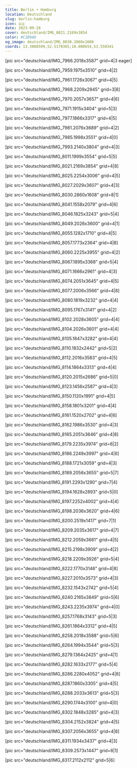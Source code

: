 ```yaml
---
title: Berlin • Hamburg
location: Deutschland
slug: berlin-hamburg
icon: 🇩🇪
date: 2023-09-28
cover: deutschland/IMG_8021.2169x3854
color: #C2B9AD
og_image: deutschland/IMG_8030.2860x1608
coords: 13.3888599,52.5170365;10.000654,53.550341
---
```


[pic src="deutschland/IMG_7966.2018x3587" grid=4|3 eager]

[pic src="deutschland/IMG_7959.1975x3510" grid=4|2]

[pic src="deutschland/IMG_7961.1726x3067" grid=4|5]

[pic src="deutschland/IMG_7968.2209x2945" grid=3|8]

[pic src="deutschland/IMG_7970.2057x3657" grid=4|6]

[pic src="deutschland/IMG_7971.1915x3404" grid=5|3]

[pic src="deutschland/IMG_7977.1866x3317" grid=4|5]

[pic src="deutschland/IMG_7981.2076x3689" grid=4|2]

[pic src="deutschland/IMG_7985.1998x3551" grid=4|0]

[pic src="deutschland/IMG_7993.2140x3804" grid=4|3]

[pic src="deutschland/IMG_8011.1999x3554" grid=5|5]

[pic src="deutschland/IMG_8021.2169x3854" grid=4|8]

[pic src="deutschland/IMG_8025.2254x3006" grid=4|5]

[pic src="deutschland/IMG_8027.2029x3607" grid=4|3]

[pic src="deutschland/IMG_8030.2860x1608" grid=8|1]

[pic src="deutschland/IMG_8041.1558x2079" grid=4|6]

[pic src="deutschland/IMG_8046.1825x3243" grid=5|4]

[pic src="deutschland/IMG_8049.2026x3600" grid=4|1]

[pic src="deutschland/IMG_8055.1282x1710" grid=4|5]

[pic src="deutschland/IMG_8057.1773x2364" grid=4|8]

[pic src="deutschland/IMG_8060.2225x3955" grid=4|2]

[pic src="deutschland/IMG_8067.1895x3368" grid=5|4]

[pic src="deutschland/IMG_8071.1666x2961" grid=4|3]

[pic src="deutschland/IMG_8074.2051x3645" grid=4|5]

[pic src="deutschland/IMG_8077.2006x3566" grid=4|8]

[pic src="deutschland/IMG_8080.1819x3232" grid=4|4]

[pic src="deutschland/IMG_8095.1767x3141" grid=4|2]

[pic src="deutschland/IMG_8102.2028x3605" grid=4|4]

[pic src="deutschland/IMG_8104.2026x3601" grid=4|4]

[pic src="deutschland/IMG_8105.1847x3282" grid=4|4]

[pic src="deutschland/IMG_8110.1832x2442" grid=5|2]

[pic src="deutschland/IMG_8112.2016x3583" grid=4|5]

[pic src="deutschland/IMG_8114.1864x3313" grid=4|4]

[pic src="deutschland/IMG_8120.2015x2686" grid=5|0]

[pic src="deutschland/IMG_8123.1456x2587" grid=4|3]

[pic src="deutschland/IMG_8150.1120x1991" grid=4|5]

[pic src="deutschland/IMG_8158.1801x3201" grid=4|4]

[pic src="deutschland/IMG_8161.1520x2702" grid=4|6]

[pic src="deutschland/IMG_8162.1986x3530" grid=4|3]

[pic src="deutschland/IMG_8165.2051x3646" grid=4|8]

[pic src="deutschland/IMG_8179.2235x3974" grid=6|2]

[pic src="deutschland/IMG_8186.2249x3997" grid=4|6]

[pic src="deutschland/IMG_8188.1721x3059" grid=4|3]

[pic src="deutschland/IMG_8189.2056x3655" grid=5|7]

[pic src="deutschland/IMG_8191.2293x1290" grid=7|4]

[pic src="deutschland/IMG_8194.1628x2893" grid=5|0]

[pic src="deutschland/IMG_8197.2252x4002" grid=4|4]

[pic src="deutschland/IMG_8198.2036x3620" grid=4|6]

[pic src="deutschland/IMG_8200.2519x1417" grid=7|1]

[pic src="deutschland/IMG_8209.2035x3617" grid=4|7]

[pic src="deutschland/IMG_8212.2059x3661" grid=4|5]

[pic src="deutschland/IMG_8215.2198x3909" grid=4|2]

[pic src="deutschland/IMG_8218.2209x3926" grid=5|4]

[pic src="deutschland/IMG_8222.1770x3146" grid=4|8]

[pic src="deutschland/IMG_8227.2010x3573" grid=4|3]

[pic src="deutschland/IMG_8232.1543x2742" grid=5|4]

[pic src="deutschland/IMG_8240.2165x3849" grid=5|6]

[pic src="deutschland/IMG_8243.2235x3974" grid=4|0]

[pic src="deutschland/IMG_8257.1768x3143" grid=5|3]

[pic src="deutschland/IMG_8261.1864x3312" grid=4|5]

[pic src="deutschland/IMG_8258.2018x3588" grid=5|6]

[pic src="deutschland/IMG_8264.1994x3544" grid=5|3]

[pic src="deutschland/IMG_8279.1364x2425" grid=4|1]

[pic src="deutschland/IMG_8282.1633x2177" grid=5|4]

[pic src="deutschland/IMG_8286.2280x4052" grid=4|8]

[pic src="deutschland/IMG_8287.1860x3305" grid=4|5]

[pic src="deutschland/IMG_8288.2033x3613" grid=5|3]

[pic src="deutschland/IMG_8290.1744x3100" grid=4|0]

[pic src="deutschland/IMG_8302.1848x3285" grid=4|3]

[pic src="deutschland/IMG_8304.2152x3824" grid=4|5]

[pic src="deutschland/IMG_8307.2056x3655" grid=4|8]

[pic src="deutschland/IMG_8311.1934x3437" grid=4|3]

[pic src="deutschland/IMG_8309.2573x1447" grid=8|1]

[pic src="deutschland/IMG_8317.2112x2112" grid=5|6]
